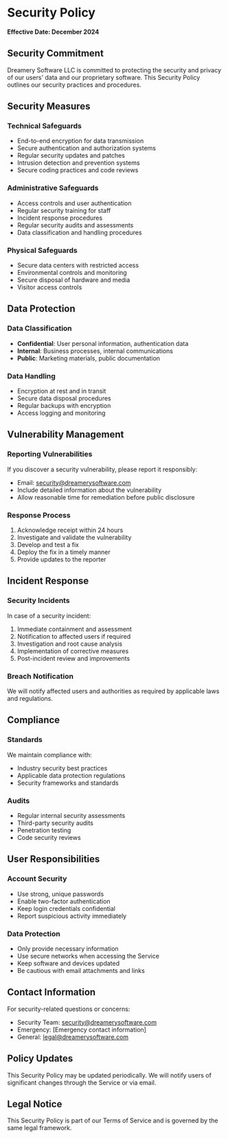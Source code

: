 # Security Policy

**Effective Date: December 2024**

## Security Commitment

Dreamery Software LLC is committed to protecting the security and privacy of our users' data and our proprietary software. This Security Policy outlines our security practices and procedures.

## Security Measures

### Technical Safeguards
- End-to-end encryption for data transmission
- Secure authentication and authorization systems
- Regular security updates and patches
- Intrusion detection and prevention systems
- Secure coding practices and code reviews

### Administrative Safeguards
- Access controls and user authentication
- Regular security training for staff
- Incident response procedures
- Regular security audits and assessments
- Data classification and handling procedures

### Physical Safeguards
- Secure data centers with restricted access
- Environmental controls and monitoring
- Secure disposal of hardware and media
- Visitor access controls

## Data Protection

### Data Classification
- **Confidential**: User personal information, authentication data
- **Internal**: Business processes, internal communications
- **Public**: Marketing materials, public documentation

### Data Handling
- Encryption at rest and in transit
- Secure data disposal procedures
- Regular backups with encryption
- Access logging and monitoring

## Vulnerability Management

### Reporting Vulnerabilities
If you discover a security vulnerability, please report it responsibly:
- Email: security@dreamerysoftware.com
- Include detailed information about the vulnerability
- Allow reasonable time for remediation before public disclosure

### Response Process
1. Acknowledge receipt within 24 hours
2. Investigate and validate the vulnerability
3. Develop and test a fix
4. Deploy the fix in a timely manner
5. Provide updates to the reporter

## Incident Response

### Security Incidents
In case of a security incident:
1. Immediate containment and assessment
2. Notification to affected users if required
3. Investigation and root cause analysis
4. Implementation of corrective measures
5. Post-incident review and improvements

### Breach Notification
We will notify affected users and authorities as required by applicable laws and regulations.

## Compliance

### Standards
We maintain compliance with:
- Industry security best practices
- Applicable data protection regulations
- Security frameworks and standards

### Audits
- Regular internal security assessments
- Third-party security audits
- Penetration testing
- Code security reviews

## User Responsibilities

### Account Security
- Use strong, unique passwords
- Enable two-factor authentication
- Keep login credentials confidential
- Report suspicious activity immediately

### Data Protection
- Only provide necessary information
- Use secure networks when accessing the Service
- Keep software and devices updated
- Be cautious with email attachments and links

## Contact Information

For security-related questions or concerns:
- Security Team: security@dreamerysoftware.com
- Emergency: [Emergency contact information]
- General: legal@dreamerysoftware.com

## Policy Updates

This Security Policy may be updated periodically. We will notify users of significant changes through the Service or via email.

## Legal Notice

This Security Policy is part of our Terms of Service and is governed by the same legal framework.
